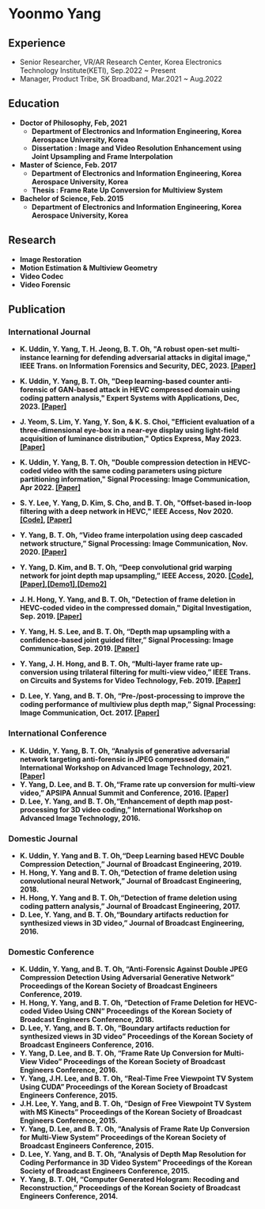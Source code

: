 # Yoonmo Yang

## Experience
* Senior Researcher, VR/AR Research Center, Korea Electronics Technology Institute(KETI), Sep.2022 ~ Present
* Manager, Product Tribe, SK Broadband, Mar.2021 ~ Aug.2022

## <strong>Education
* Doctor of Philosophy, Feb, 2021
    * Department of Electronics and Information Engineering, Korea Aerospace University, Korea
    * Dissertation : Image and Video Resolution Enhancement using Joint Upsampling and Frame Interpolation
* Master of Science, Feb. 2017
    * Department of Electronics and Information Engineering, Korea Aerospace University, Korea
    * Thesis : Frame Rate Up Conversion for Multiview System
* Bachelor of Science, Feb. 2015
    *  Department of Electronics and Information Engineering, Korea Aerospace University, Korea

## <strong>Research
   * Image Restoration
   * Motion Estimation & Multiview Geometry
   * Video Codec
   * Video Forensic


## <strong>Publication
### International Journal
* K. Uddin, Y. Yang, T. H. Jeong, B. T. Oh, "A robust open-set multi-instance learning for defending adversarial attacks in digital image," IEEE Trans. on Information Forensics and Security, DEC, 2023. [[Paper]](https://ieeexplore.ieee.org/document/10371396)

* K. Uddin, Y. Yang, B. T. Oh, "Deep learning-based counter anti-forensic of GAN-based attack in HEVC compressed domain using coding pattern analysis," Expert Systems with Applications, Dec, 2023. [[Paper]](https://www.sciencedirect.com/science/article/pii/S0957417423014148)

* J. Yeom, S. Lim, Y. Yang, Y. Son, & K. S. Choi, "Efficient evaluation of a three-dimensional eye-box in a near-eye display using light-field acquisition of luminance distribution," Optics Express, May 2023. [[Paper]](https://opg.optica.org/oe/fulltext.cfm?uri=oe-31-11-17304)

* K. Uddin, Y. Yang, B. T. Oh, "Double compression detection in HEVC-coded video with the same coding parameters using picture partitioning information," Signal Processing: Image Communication, Apr 2022. [[Paper]](https://www.sciencedirect.com/science/article/abs/pii/S0923596522000054)
   
* S. Y. Lee, Y. Yang, D. Kim, S. Cho, and B. T. Oh, "Offset-based in-loop filtering with a deep network in HEVC," IEEE Access, Nov 2020. [[Code]](https://github.com/yym064/DeepSAO), [[Paper]](https://ieeexplore.ieee.org/stamp/stamp.jsp?arnumber=9272307)

* Y. Yang, B. T. Oh, “Video frame interpolation using deep cascaded network structure,”  Signal Processing: Image Communication, Nov. 2020. [[Paper]](https://www.sciencedirect.com/science/article/pii/S0923596520301491?casa_token=eQ66ifyZ3ugAAAAA:t50zKvQR1234Wl8LADp3wAqD0MzqIMNHTzknbR3LklVECtVbzLQ1LLgvzjpKeeHY9iNr5yrZBNmV)

* Y. Yang, D. Kim, and B. T. Oh, “Deep convolutional grid warping network for joint depth map upsampling,”  IEEE Access, 2020. [[Code]](https://github.com/yym064/DeepGridWarp), [[Paper]](https://ieeexplore.ieee.org/stamp/stamp.jsp?arnumber=9163094),[[Demo1]](https://youtu.be/tlXMRZ0OCrk),[[Demo2]](https://youtu.be/eawjF_Wv7fQ)

* J. H. Hong, Y. Yang, and B. T. Oh, "Detection of frame deletion in HEVC-coded video in the compressed domain," Digital Investigation, Sep. 2019. [[Paper]](https://www.sciencedirect.com/science/article/pii/S1742287619301343?casa_token=x7d0L7lApBwAAAAA:Ke-ZGl8AWMbWH6MbLAw5pRPKIvh4-ESbcGkcVl0EBHvCn2MmZBVhEQvWHkjiC5L_Zr5uyi1j9v6i)

* Y. Yang, H. S. Lee, and B. T. Oh, “Depth map upsampling with a confidence-based joint guided filter,”  Signal Processing: Image Communication, Sep. 2019. [[Paper]](https://www.sciencedirect.com/science/article/pii/S092359651830849X?casa_token=ojJZvHutCX4AAAAA:50RkrtSgfVb14VPmQolbtazDgZek-6D6H-hs70UE22AIoRTMeR8x1McY_aCByfdaWbUZC64G7hj2)

* Y. Yang, J. H. Hong, and B. T. Oh, “Multi-layer frame rate up-conversion using trilateral filtering for multi-view video,” IEEE Trans. on Circuits and Systems for Video Technology, Feb. 2019. [[Paper]](https://ieeexplore.ieee.org/stamp/stamp.jsp?tp=&arnumber=8125161)

* D. Lee, Y. Yang, and B. T. Oh, “Pre-/post-processing to improve the coding performance of multiview plus depth map,” Signal Processing: Image Communication, Oct. 2017. [[Paper]](https://www.sciencedirect.com/science/article/pii/S0923596517301194?casa_token=C1Szh3OjDUMAAAAA:J5nigFYK2_6hppRmzM7DnwvX96u3Z0fMzICR5hcxYngCDo-CISFwq69JJVgAROGfqOy-fQEAGSQb)


### International Conference
* K. Uddin, Y. Yang, B. T. Oh, “Analysis of generative adversarial network targeting anti-forensic in JPEG compressed domain,” International Workshop on Advanced Image Technology, 2021. [[Paper]](http://www.uunaka.org/IWAIT2021/withPDF/papers/paper_82.pdf)
* Y. Yang, D. Lee, and B. T. Oh,“Frame rate up conversion for multi-view video,” APSIPA Annual Summit and Conference, 2016. [[Paper]](http://www.apsipa.org/proceedings_2016/HTML/paper2016/152.pdf)
* D. Lee, Y. Yang, and B. T. Oh,“Enhancement of depth map post-processing for 3D video coding,” International Workshop on Advanced Image Technology, 2016.


### Domestic Journal
* K. Uddin, Y. Yang and B. T. Oh,“Deep Learning based HEVC Double Compression Detection,” Journal of Broadcast Engineering, 2019.
* H. Hong, Y. Yang and B. T. Oh,“Detection of frame deletion using convolutional neural Network,” Journal of Broadcast Engineering, 2018.
* H. Hong, Y. Yang and B. T. Oh,“Detection of frame deletion using coding pattern analysis,” Journal of Broadcast Engineering, 2017.
* D. Lee, Y. Yang, and B. T. Oh,“Boundary artifacts reduction for synthesized views in 3D video,” Journal of Broadcast Engineering, 2016.
### Domestic Conference 

* K. Uddin, Y. Yang, and B. T. Oh, “Anti-Forensic Against Double JPEG Compression Detection Using Adversarial Generative Network” Proceedings of the Korean Society of Broadcast Engineers Conference, 2019.
* H. Hong, Y. Yang, and B. T. Oh, “Detection of Frame Deletion for HEVC-coded Video Using CNN” Proceedings of the Korean Society of Broadcast Engineers Conference, 2018.
* D. Lee, Y. Yang, and B. T. Oh, “Boundary artifacts reduction for synthesized views in 3D video” Proceedings of the Korean Society of Broadcast Engineers Conference, 2016.
* Y. Yang, D. Lee, and B. T. Oh, “Frame Rate Up Conversion for Multi-View Video” Proceedings of the Korean Society of Broadcast Engineers Conference, 2016.
* Y. Yang, J.H. Lee, and B. T. Oh, “Real-Time Free Viewpoint TV System Using CUDA” Proceedings of the Korean Society of Broadcast Engineers Conference, 2015.
* J.H. Lee, Y. Yang, and B. T. Oh, “Design of Free Viewpoint TV System with MS Kinects” Proceedings of the Korean Society of Broadcast Engineers Conference, 2015.
* Y. Yang, D. Lee, and B. T. Oh, “Analysis of Frame Rate Up Conversion for Multi-View System” Proceedings of the Korean Society of Broadcast Engineers Conference, 2015.
* D. Lee, Y. Yang, and B. T. Oh, “Analysis of Depth Map Resolution for Coding Performance in 3D Video System” Proceedings of the Korean Society of Broadcast Engineers Conference, 2015.
* Y. Yang, B. T. OH, “Computer Generated Hologram: Recoding and Reconstruction,” Proceedings of the Korean Society of Broadcast Engineers Conference, 2014.

